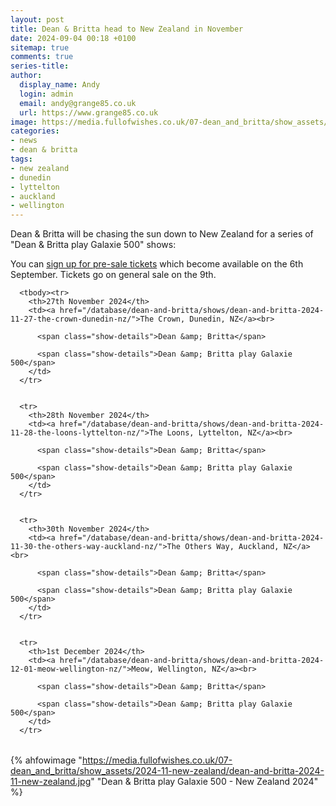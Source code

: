 ```yaml
---
layout: post
title: Dean & Britta head to New Zealand in November
date: 2024-09-04 00:18 +0100
sitemap: true
comments: true
series-title:
author:
  display_name: Andy
  login: admin
  email: andy@grange85.co.uk
  url: https://www.grange85.co.uk
image: https://media.fullofwishes.co.uk/07-dean_and_britta/show_assets/2024-11-new-zealand/dean-and-britta-2024-11-new-zealand.jpg
categories:
- news
- dean & britta
tags:
- new zealand
- dunedin
- lyttelton
- auckland
- wellington
---
```

Dean & Britta will be chasing the sun down to New Zealand for a series of "Dean & Britta play Galaxie 500" shows:

You can [sign up for pre-sale tickets](https://www.banishedmusic.com/tours/dean-and-britta) which become available on the 6th September. Tickets go on general sale on the 9th.

<table>



      <tbody><tr>
        <th>27th November 2024</th>
        <td><a href="/database/dean-and-britta/shows/dean-and-britta-2024-11-27-the-crown-dunedin-nz/">The Crown, Dunedin, NZ</a><br>

          <span class="show-details">Dean &amp; Britta</span>

          <span class="show-details">Dean &amp; Britta play Galaxie 500</span>
        </td>
      </tr>


      <tr>
        <th>28th November 2024</th>
        <td><a href="/database/dean-and-britta/shows/dean-and-britta-2024-11-28-the-loons-lyttelton-nz/">The Loons, Lyttelton, NZ</a><br>

          <span class="show-details">Dean &amp; Britta</span>

          <span class="show-details">Dean &amp; Britta play Galaxie 500</span>
        </td>
      </tr>


      <tr>
        <th>30th November 2024</th>
        <td><a href="/database/dean-and-britta/shows/dean-and-britta-2024-11-30-the-others-way-auckland-nz/">The Others Way, Auckland, NZ</a><br>

          <span class="show-details">Dean &amp; Britta</span>

          <span class="show-details">Dean &amp; Britta play Galaxie 500</span>
        </td>
      </tr>


      <tr>
        <th>1st December 2024</th>
        <td><a href="/database/dean-and-britta/shows/dean-and-britta-2024-12-01-meow-wellington-nz/">Meow, Wellington, NZ</a><br>

          <span class="show-details">Dean &amp; Britta</span>

          <span class="show-details">Dean &amp; Britta play Galaxie 500</span>
        </td>
      </tr>
</tbody></table>

{% ahfowimage "https://media.fullofwishes.co.uk/07-dean_and_britta/show_assets/2024-11-new-zealand/dean-and-britta-2024-11-new-zealand.jpg" "Dean & Britta play Galaxie 500 - New Zealand 2024" %}
